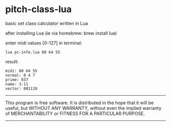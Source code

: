 # **pitch-class-lua**
basic set class calculator written in Lua

after installing Lua (ie via homebrew: brew install lua)

enter midi values [0-127] in terminal: 
```
lua pc-info.lua 60 64 55
```
result:
```
midi: 60 64 55
normal: 0 4 7
prime: 037
name: 3-11
vector: 001110
```
*************
This program is free software. It is distributed in the hope that it will be useful, but WITHOUT ANY WARRANTY, without even the implied warranty of MERCHANTABILITY or FITNESS FOR A PARTICULAR PURPOSE. 
*************

